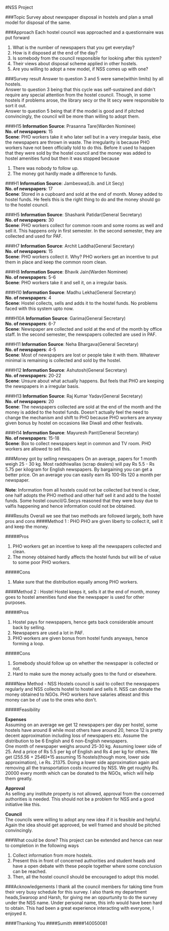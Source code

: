 #NSS Project

###Topic
Survey about newspaper disposal in hostels and plan a small model for disposal of the same.

###Approach
Each hostel council was approached and a questionnaire was put forward<br/>
1. What is the number of newspapers that you get everyday?<br/>
2. How is it disposed at the end of the day?<br/>
3. Is somebody from the council responsible for looking after this system?<br/>
4. Their views about disposal scheme applied in other hostels.<br/>
5. Are you willing to adopt a new model, if NSS comes up with one?

###Survey result
Answer to question 3 and 5 were same(within limits) by all hostels.<br/>
Answer to question 3 being that this cycle was self-sustained and didn't require any special attention from the hostel council. Though, in some hostels if problems arose, the library secy or the lit secy were responsible to sort it out.<br/>
Answer to question 5 being that if the model is good and if pitched convincingly, the council will be more than willing to adopt them.

###H15
**Information Source**: Prasanna Tare(Warden Nominee)<br/>
**No. of newspapers**: 15<br/>
**Scene**: PHO workers take it who later sell but in a very irregular basis, else the newspapers are thrown in waste. The irregularity is because PHO workers have not been officially told to do this. Before it used to happen that they were sold by the hostel council and the money was added to hostel amenities fund but then it was stopped because<br/>
1. There was nobody to follow up.<br/>
2. The money got hardly made a difference to funds.<br/>

###H1
**Information Source**: Jambeswa(Lib. and Lit Secy)<br/>
**No. of newspapers**: 17<br/>
**Scene**: Stored in a cupboard and sold at the end of month. Money added to hostel funds. He feels this is the right thing to do and the money should go to the hostel council.

###H5
**Information Source**: Shashank Patidar(General Secretary)<br/>
**No. of newspapers**: 30<br/>
**Scene**: PHO workers collect for common room and some rooms as well and sell it. This happens only in first semester. In the second semester, they are collected and used for PAF.

###H7
**Information Source**: Archit Laddha(General Secretary)<br/>
**No. of newspapers**: 15<br/>
**Scene**: PHO workers collect it. Why? PHO workers get an incentive to put them in place and keep the common room clean.

###H8
**Information Source**: Bhavik Jain(Warden Nominee)<br/>
**No. of newspapers**: 5-6<br/>
**Scene**: PHO workers take it and sell it, on a irregular basis. 

###H10
**Information Source**: Madhu Lekha(General Secretary)<br/>
**No. of newspapers**: 4<br/>
**Scene**: Hostel collects, sells and adds it to the hostel funds. No problems faced with this system upto now.

###H10A
**Information Source**: Garima(General Secretary)<br/>
**No. of newspapers**: 6-7<br/>
**Scene**: Newspaper are collected and sold at the end of the month by office staff. In the second semester, the newspapers collected are used in PAF.

###H11
**Information Source**: Neha Bhargava(General Secretary)<br/>
**No. of newspapers**: 4-5<br/>
**Scene**: Most of newspapers are lost or people take it with them. Whatever minimal is remaining is collected and sold by the hostel.

###H12
**Information Source**: Ashutosh(General Secretary)<br/>
**No. of newspapers**: 20-22<br/>
**Scene**: Unsure about what actually happens. But feels that PHO are keeping the newspapers in a irregular basis.

###H13
**Information Source**: Raj Kumar Yadav(General Secretary)<br/>
**No. of newspapers**: 20<br/>
**Scene**: The newspapers collected are sold at the end of the month and the money is added to the hostel funds. Doesn't actually feel the need to change the mechanism and shift to PHO because PHO workers are anyway given bonus by hostel on occasions like Diwali and other festivals.

###H14
**Information Source**: Mayuresh Pant(General Secretary)<br/>
**No. of newspapers**: 15-18<br/>
**Scene**: Box to collect newspapers kept in common and TV room. PHO workers are allowed to sell this.

###Money got by selling newspapers
On an average, papers for 1 month weigh 25 - 30 kg. Most raddhiwallas (scrap dealers) will pay Rs 5.5 - Rs 5.75 per kilogram for English newspapers. By bargaining you can get a better price. On an average you can easily earn Rs 100-Rs 120 a month per newspaper.

**Note**: Information from all hostels could not be collected but trend is clear, one half adopts the PHO method and other half sell it and add to the hostel funds. Some hostel council/G.Secys reasoned that they were busy due to valfis happening and hence information could not be obtained.

###Results
Overall we see that two methods are followed largely, both have pros and cons
####Method 1 : PHO
PHO are given liberty to collect it, sell it and keep the money.

#####Pros
1. PHO workers get an incentive to keep all the newspapers collected and clean.
2. The money obtained hardly affects the hostel funds but will be of value to some poor PHO workers.

#####Cons
1. Make sure that the distribution equally among PHO workers.

####Method 2 : Hostel 
Hostel keeps it, sells it at the end of month, money goes to hostel amenities fund else the newspaper is used for other purposes.

#####Pros
1. Hostel pays for newspapers, hence gets back considerable amount back by selling.<br/>
2. Newspapers are used a lot in PAF.<br/>
3. PHO workers are given bonus from hostel funds anyways, hence forming a loop.

#####Cons
1. Somebody should follow up on whether the newspaper is collected or not.<br/>
2. Hard to make sure the money actually goes to the fund or elsewhere.

####New Method - NSS 
Hostels council is said to collect the newspapers regularly and NSS collects hostel to hostel and sells it. NSS can donate the money obtained to NGOs. PHO workers have salaries atleast and this money can be of use to the ones who don't. 

#####Feasibility

**Expenses**<br/>
Assuming on an average we get 12 newspapers per day per hostel, some hostels have around 8 while most others have around 20, hence 12 is pretty decent approximation including loss of newspapers etc. Assume the distribution to be 6 English and 6 non-English newspapers.<br/>
One month of newspaper weighs around 25-30 kg. Assuming lower side of 25. And a price of Rs 5.5 per kg of English and Rs 4 per kg for others. We get (25*5.5*6 + 25*4*6)*15 assuming 15 hostels(though more, lower side approximation), i.e Rs. 21375. Doing a lower side approximation again and removing all the transportation costs incurred by NSS. We get roughly Rs. 20000 every month which can be donated to the NGOs, which will help them greatly.

**Approval**<br/>
As selling any institute property is not allowed, approval from the concerned authorities is needed. This should not be a problem for NSS and a good initiative like this.

**Council**<br/>
The councils were willing to adopt any new idea if it is feasible and helpful. Again the idea should get approved, be well framed and should be pitched convincingly.

###What could be done?
This project can be extended and hence can near to completion in the following ways<br/>
1. Collect information from more hostels.<br/>
2. Present this in front of concerned authorities and student heads and have a open debate with these people together where some conclusion can be reached.<br/>
3. Then, all the hostel council should be encouraged to adopt this model.

###Acknowledgements
I thank all the council members for taking time from their very busy schedule for this survey. I also thank my department heads,Swaroop and Harsh, for giving me an oppurtunity to do the survey under the NSS name. Under personal name, this info would have been hard to obtain. This had been a great experience interacting with everyone, I enjoyed it. 

####Thanking You
####Sumith
####140050081